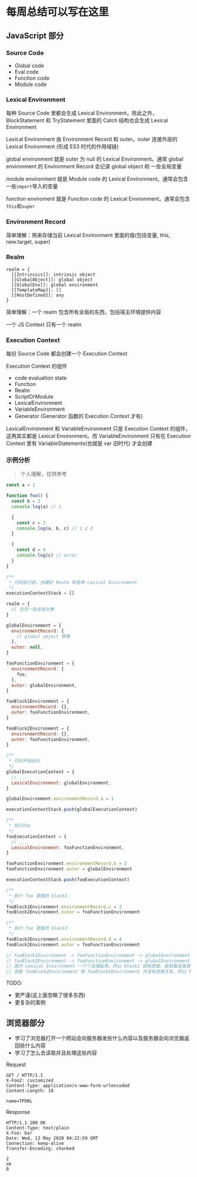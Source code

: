 # 每周总结可以写在这里

## JavaScript 部分

### Source Code

- Global code
- Eval code
- Function code
- Module code

### Lexical Environment

每种 Source Code 里都会生成 Lexical Environment，除此之外，BlockStatement 和 TryStatement 里面的 Catch 结构也会生成 Lexical Environment

Lexical Environment 由 Environment Record 和 outer。outer 连接外层的 Lexical Environment (形成 ES3 时代的作用域链)

global environment 就是 outer 为 null 的 Lexical Environment。通常 global environment 的 Environment Record 会记录 global object 和 一些全局变量

module environment 就是 Module code 的 Lexical Environment。通常会包含一些`import`导入的变量

function enviroment 就是 Function code 的 Lexical Environment。通常会包含`this`和`super`

### Environment Record

简单理解：用来存储当前 Lexical Environment 里面的值(包括变量, this, new.target, super)

### Realm

```
realm = {
  [[Intrinsics]]: intrinsic object
  [[GlobalObject]]: global object
  [[GlobalEnv]]: global environment
  [[TemplateMap]]: []
  [[HostDefined]]: any
}
```

简单理解：一个 realm 包含所有全局的东西，包括宿主环境提供内容

一个 JS Context 只有一个 realm

### Execution Context

每份 Source Code 都会创建一个 Execution Context

Execution Context 的组件

- code evaluation state
- Function
- Realm
- ScriptOrModule
- LexicalEnvironment
- VariableEnvironment
- Generator (Generator 函数的 Execution Context 才有)

LexicalEnvironment 和 VariableEnvironment 只是 Execution Context 的组件，这两其实都是 Lexical Environment。而 VariableEnvironment 只有在 Execution Context 里有 VariableStatements(也就是 var 旧时代) 才会创建

### 示例分析

> 个人理解，仅供参考

```js
const a = 1

function foo() {
  const b = 2
  console.log(a) // 1

  {
    const c = 3
    console.log(a, b, c) // 1 2 3
  }

  {
    const d = 4
    console.log(c) // error
  }
}
```

```js
/**
 * 代码执行前，创建好 Realm 和各种 Lexical Environment
 */
executionContextStack = []

realm = {
  // 包含一些全局对象
}

globalEnvironment = {
  environmentRecord: {
    // global object 等等
  },
  outer: null,
}

fooFunctionEnvironment = {
  environmentRecord: {
    foo,
  },
  outer: globalEnvironment,
}

fooBlock1Environment = {
  environmentRecord: {},
  outer: fooFunctionEnvironment,
}

fooBlock2Environment = {
  environmentRecord: {},
  outer: fooFunctionEnvironment,
}

/**
 * 代码开始执行
 */
globalExecutionContext = {
  // ...
  LexicalEnvironment: globalEnvironment,
}

globalEnvironment.environmentRecord.a = 1

executionContextStack.push(globalExecutionContext)

/**
 * 执行foo
 */
fooExecutionContext = {
  // ...
  LexicalEnvironment: fooFunctionEnvironment,
}

fooFunctionEnvironment.environmentRecord.b = 2
fooFunctionEnvironment.outer = globalEnvironment

executionContextStack.push(fooExecutionContext)

/**
 * 执行 foo 里面的 block1
 */
fooBlock1Environment.environmentRecord.c = 3
fooBlock2Environment.outer = fooFunctionEnvironment

/**
 * 执行 foo 里面的 block2
 */
fooBlock2Environment.environmentRecord.d = 4
fooBlock2Environment.outer = fooFunctionEnvironment

// fooBlock1Environment -> fooFunctionEnvironment -> globalEnvironment
// fooBlock2Environment -> fooFunctionEnvironment -> globalEnvironment
// 因为 Lexical Environment 一个个连接起来，所以 block1 结构里面，能顺着这条链访问到变量 a, b, c
// 但是 fooBlock2Environment 和 fooBlock1Environment 并没有连接关系，所以 fooBlock1Environment 不能访问到变量 c，因此会报错
```

TODO:

- 更严谨(这上面忽略了很多东西)
- 更复杂的案例

## 浏览器部分

- 学习了浏览器打开一个网站会向服务器发些什么内容以及服务器会向浏览器返回些什么内容
- 学习了怎么去读取并且处理这些内容

Request

```
GET / HTTP/1.1
X-Foo2: customized
Content-Type: application/x-www-form-urlencoded
Content-Length: 10

name=TPORL
```

Response

```
HTTP/1.1 200 OK
Content-Type: text/plain
X-Foo: bar
Date: Wed, 13 May 2020 04:22:59 GMT
Connection: keep-alive
Transfer-Encoding: chunked

2
ok
0
```
